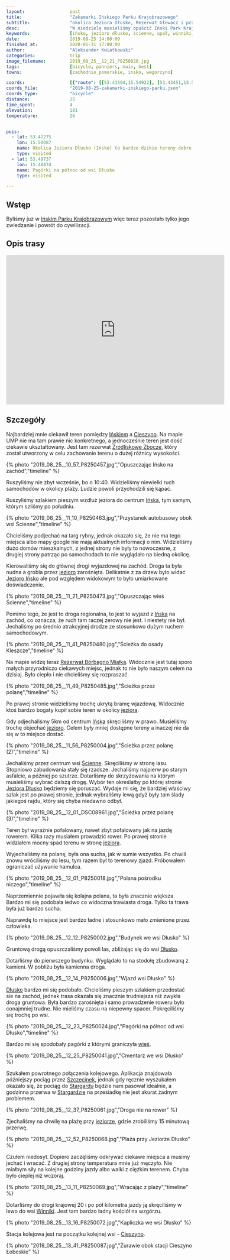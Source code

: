 ```yaml
---
layout:                 post
title:                  "Zakamarki Ińskiego Parku Krajobrazowego"
subtitle:               "okolica Jeziora Dłusko, Rezerwat Głowacz i prawdziwie dzikie miejsca"
desc:                   "W niedzielę musieliśmy opuścić Iński Park Krajobrazowy. Tereny na północ od miasta Ińsko były jednocześnie bardzo ładne i trudne do jazdy rowerem."
keywords:               [ińsko, jezioro dłusko, ścienne, upał, winniki, cieszyno]
date:                   2019-08-25 14:00:00
finished_at:            2020-01-31 17:00:00
author:                 "Aleksander Kwiatkowski"
categories:             trip
image_filename:         2019_08_25__12_21_P8250020.jpg
tags:                   [bicycle, panniers, main, best]
towns:                  [zachodnio_pomorskie, insko, wegorzyno]

coords:                 [{"route": [[53.43594,15.54922], [53.43451,15.52003], [53.44790,15.47746], [53.45833,15.51694], [53.48877,15.48278], [53.51910,15.50201], [53.52451,15.49583], [53.51971,15.46648]], "type": "bicycle"}]
coords_file:            "2019-08-25-zakamarki-inskiego-parku.json"
coords_type:            "bicycle"
distance:               25
time_spent:             4
elevation:              181
temperature:            26


pois:
  - lat: 53.47275
    lon: 15.50087
    name: Okolica Jeziora Dłusko (Ińsko) to bardzo dzikie tereny dobre na piesze wycieczki
    type: visited
  - lat: 53.49737
    lon: 15.48474  
    name: Pagórki na północ od wsi Dłusko
    type: visited

---
```


[wiki-zrodliskowe-zbocze]: https://pl.wikipedia.org/wiki/Rezerwat_przyrody_%C5%B9r%C3%B3dliskowe_Zbocza
[wiki-kleszcze]: https://pl.wikipedia.org/wiki/Kleszcze_(powiat_stargardzki)
[wiki-inski-park]: https://pl.wikipedia.org/wiki/I%C5%84ski_Park_Krajobrazowy
[wiki-insko]: https://pl.wikipedia.org/wiki/I%C5%84sko
[wiki-cieszyno]: https://pl.wikipedia.org/wiki/Cieszyno_(powiat_%C5%82obeski)
[wiki-jezioro-insko]: https://pl.wikipedia.org/wiki/I%C5%84sko_(jezioro)
[wiki-scienne]: https://pl.wikipedia.org/wiki/%C5%9Acienne
[wiki-dlusko]: https://pl.wikipedia.org/wiki/D%C5%82usko_(powiat_%C5%82obeski)
[wiki-szczecinek]: https://pl.wikipedia.org/wiki/Szczecinek
[wiki-stargard]: https://pl.wikipedia.org/wiki/Stargard
[wiki-winniki]: https://pl.wikipedia.org/wiki/Winniki_(wojew%C3%B3dztwo_zachodniopomorskie)

## Wstęp

Byliśmy juz w [Ińskim Parku Krajobrazowym][wiki-inski-park] więc teraz pozostało
tylko jego zwiedzanie i powrót do cywilizacji.

## Opis trasy

<iframe height='405' width='590' frameborder='0' allowtransparency='true' scrolling='no' src='https://www.strava.com/activities/2651061531/embed/28edc62f34e678aef8545bb7465da654b58c2eed'></iframe>

## Szczegóły

Najbardziej mnie ciekawił teren pomiędzy [Ińskiem][wiki-insko] a
[Cieszyno][wiki-cieszyno]. Na mapie UMP nie ma tam prawie nic konkretnego, a jednocześnie
teren jest dość ciekawie ukształtowany. Jest tam rezerwat
[Źródliskowe Zbocze][wiki-zrodliskowe-zbocze], który został utworzony w celu
zachowanie terenu o dużej różnicy wysokości.

{% photo "2019_08_25__10_57_P8250457.jpg","Opuszczając Ińsko na zachód","timeline" %}

Ruszyliśmy nie zbyt wcześnie, bo o 10:40. Widzieliśmy niewielki ruch samochodów w okolicy
plaży. Ludzie powoli przychodzili się kąpać.

Ruszyliśmy szlakiem pieszym wzdłuż jeziora do centrum [Ińska][wiki-insko],
tym samym, którym szliśmy po południu.

{% photo "2019_08_25__11_10_P8250463.jpg","Przystanek autobusowy obok wsi Ścienne","timeline" %}

Chcieliśmy podjechać na targ rybny, jednak okazało się, że nie ma tego miejsca
albo mapy google nie mają aktualnych informacji o nim. Widzieliśmy dużo
domów mieszkalnych, z jednej strony nie były to nowoczesne, z drugiej strony patrząc
po samochodach to nie wyglądało na biedną okolicę.

Kierowaliśmy się do głównej drogi wyjazdowej na zachód. Droga ta była nudna
a grobla przez [jezioro][wiki-jezioro-insko] zarośnięta.
Delikatnie z za drzew było widać [Jezioro Ińsko][wiki-jezioro-insko] ale
pod względem widokowym to było umiarkowane doświadczenie.

{% photo "2019_08_25__11_21_P8250473.jpg","Opuszczając wieś Ścienne","timeline" %}

Pomimo tego, że jest to droga regionalna, to jest to wyjazd z [Ińska][wiki-insko]
na zachód, co oznacza, że ruch tam raczej zerowy nie jest. I niestety
nie był. Jechaliśmy po średnio atrakcyjnej drodze ze stosunkowo dużym
ruchem samochodowym.

[wiki-borbagno]: https://pl.wikipedia.org/wiki/Rezerwat_przyrody_B%C3%B3rbagno_Mia%C5%82ka

{% photo "2019_08_25__11_41_P8250480.jpg","Ścieżka do osady Kleszcze","timeline" %}

Na mapie widzę teraz [Rezerwat Bórbagno Miałka][wiki-borbagno].
Widocznie jest tutaj sporo małych przyrodniczo
ciekawych miejsc, jednak to nie było naszym celem na dzisiaj. Było ciepło
i nie chcieliśmy się rozpraszać.

{% photo "2019_08_25__11_49_P8250485.jpg","Ścieżka przez polanę","timeline" %}

Po prawej stronie widzieliśmy trochę ukrytą bramę wjazdową. Widocznie ktoś bardzo bogaty
kupił sobie teren w okolicy [jeziora][wiki-jezioro-insko].

Gdy odjechaliśmy 5km od centrum [Ińska][wiki-insko] skręciliśmy w prawo.
Musieliśmy trochę objechać [jezioro][wiki-jezioro-insko].
Celem były mniej dostępne tereny a inaczej nie da się w to miejsce dostać.

{% photo "2019_08_25__11_56_P8250004.jpg","Ścieżka przez polanę (2)","timeline" %}

Jechaliśmy przez centrum wsi [Ścienne][wiki-scienne]. Skręciliśmy w stronę
lasu. Stopniowo zabudowania stały się rzadsze. Jechaliśmy najpierw po starym asfalcie,
a później po szutrze. Dotarliśmy do skrzyżowania na którym musieliśmy wybrać
dalszą drogę. Wybór ten określałby po której stronie [Jeziora Dłusko][wiki-jezioro-dlusko]
będziemy się poruszać.
Wydaje mi się, że bardziej właściwy szlak jest po prawej stronie, jednak wybraliśmy
lewą gdyż były tam ślady jakiegoś rajdu, który się chyba niedawno odbył.

[wiki-jezioro-dlusko]: https://pl.wikipedia.org/wiki/D%C5%82usko_(jezioro_w_powiecie_%C5%82obeskim)

{% photo "2019_08_25__12_01_DSC08961.jpg","Ścieżka przez polanę (3)","timeline" %}

Teren był wyraźnie pofalowany, nawet zbyt pofalowany jak na jazdę rowerem. Kilka razy musiałem
prowadzić rower. Po prawej stronie widziałem mocny spad terenu w stronę
[jeziora][wiki-jezioro-dlusko].

Wyjechaliśmy na polanę, była ona sucha, jak w sumie wszystko. Po chwili znowu
wróciliśmy do lesu, tym razem był to terenowy zjazd. Próbowałem ograniczać
używanie hamulca.

{% photo "2019_08_25__12_01_P8250018.jpg","Polana pośrodku niczego","timeline" %}

Naprzemiennie pojawiła się kolajna polana, ta była znacznie większa. Bardzo mi się podobała
ledwo co widoczna trawiasta droga. Tylko ta trawa była już bardzo sucha.

Naprawdę to miejsce jest bardzo ładne i stosunkowo mało zmienione przez człowieka.

{% photo "2019_08_25__12_12_P8250002.jpg","Budynek we wsi Dłusko" %}

Gruntową drogą opuszczaliśmy powoli las, zbliżając się do wsi [Dłusko][wiki-dlusko].

Dotarliśmy do pierwszego budynku. Wyglądało to na stodołę zbudowaną z kamieni.
W pobliżu była kamienna droga.

{% photo "2019_08_25__12_14_P8250006.jpg","Wjazd wsi Dłusko" %}

[Dłusko][wiki-dlusko] bardzo mi się podobało. Chcieliśmy pieszym szlakiem
przedostać sie na zachód, jednak trasa okazała się znacznie trudniejsza niż
zwykła droga gruntowa. Była bardzo zarośnięta i samo prowadzenie roweru było
conajmniej trudne. Nie mieliśmy czasu na niepewny spacer.
Pokręciliśmy się trochę po wsi.

{% photo "2019_08_25__12_23_P8250024.jpg","Pagórki na północ od wsi Dłusko","timeline" %}

Bardzo mi się spodobały pagórki z którymi graniczyła [wieś][wiki-dlusko].

{% photo "2019_08_25__12_25_P8250041.jpg","Cmentarz we wsi Dłusko" %}

Szukałem powrotnego połączenia kolejowego. Aplikacja znajdowała późniejszy pociąg przez
[Szczecinek][wiki-szczecinek], jednak gdy ręcznie wyszukałem okazało się,
że pociąg do [Stargardu][wiki-stargard] będzie nam pasował idealnie, a godzinna
przerwa w [Stargardzie][wiki-stargard] na przesiadkę nie jest akurat
żadnym problemem.

{% photo "2019_08_25__12_37_P8250061.jpg","Droga nie na rower" %}

Zjechaliśmy na chwilę na plażę przy [jeziorze][wiki-jezioro-dlusko],
gdzie zrobiliśmy 15 minutową przerwę.

{% photo "2019_08_25__12_52_P8250068.jpg","Plaża przy Jeziorze Dłusko" %}

Czułem niedosyt. Dopiero zaczęliśmy odkrywać ciekawe miejsca a musimy jechać
i wracać. Z drugiej strony temperatura mnie już męczyło.
Nie miałbym siły na kolejne godziny jazdy albo walki z ciężkim terenem.
Chyba było cieplej niż wczoraj.

{% photo "2019_08_25__13_11_P8250069.jpg","Wracając z plaży","timeline" %}

Dotarliśmy do drogi krajowej 20 i po pół kilometra jazdy ją skręciliśmy w
lewo do wsi [Winniki][wiki-winniki]. Jest tam bardzo ładny kościół na wzgórzu.

{% photo "2019_08_25__13_16_P8250072.jpg","Kapliczka we wsi Dłusko" %}

Stacja kolejowa jest na początku kolejnej wsi - [Cieszyno][wiki-cieszyno].

{% photo "2019_08_25__13_41_P8250087.jpg","Żurawie obok stacji Cieszyno Łobeskie" %}
